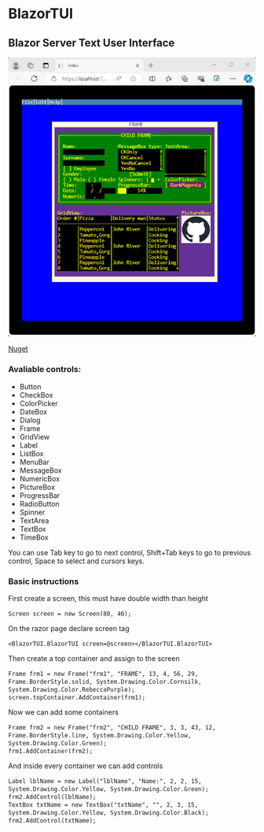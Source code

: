 # BlazorTUI
## Blazor Server Text User Interface

![Sample](https://raw.githubusercontent.com/alexandrelozano/BlazorTUI/master/Resources/sampleapp.gif)

[Nuget](https://www.nuget.org/packages/BlazorTUI)

### Avaliable controls:
- Button
- CheckBox
- ColorPicker
- DateBox
- Dialog
- Frame
- GridView
- Label
- ListBox
- MenuBar
- MessageBox
- NumericBox
- PictureBox
- ProgressBar
- RadioButton
- Spinner
- TextArea
- TextBox
- TimeBox

You can use Tab key to go to next control, Shift+Tab keys to go to previous control, Space to select and cursors keys.

### Basic instructions

First create a screen, this must have double width than height
```
Screen screen = new Screen(80, 40);
```

On the razor page declare screen tag
```
<BlazorTUI.BlazorTUI screen=@screen></BlazorTUI.BlazorTUI>
```

Then create a top container and assign to the screen
```
Frame frm1 = new Frame("frm1", "FRAME", 13, 4, 56, 29, Frame.BorderStyle.solid, System.Drawing.Color.Cornsilk, System.Drawing.Color.RebeccaPurple);
screen.topContainer.AddContainer(frm1);
```

Now we can add some containers
```
Frame frm2 = new Frame("frm2", "CHILD FRAME", 3, 3, 43, 12, Frame.BorderStyle.line, System.Drawing.Color.Yellow, System.Drawing.Color.Green);
frm1.AddContainer(frm2);
```

And inside every container we can add controls
```
Label lblName = new Label("lblName", "Name:", 2, 2, 15, System.Drawing.Color.Yellow, System.Drawing.Color.Green);
frm2.AddControl(lblName);
TextBox txtName = new TextBox("txtName", "", 2, 3, 15, System.Drawing.Color.Yellow, System.Drawing.Color.Black);
frm2.AddControl(txtName);
```

